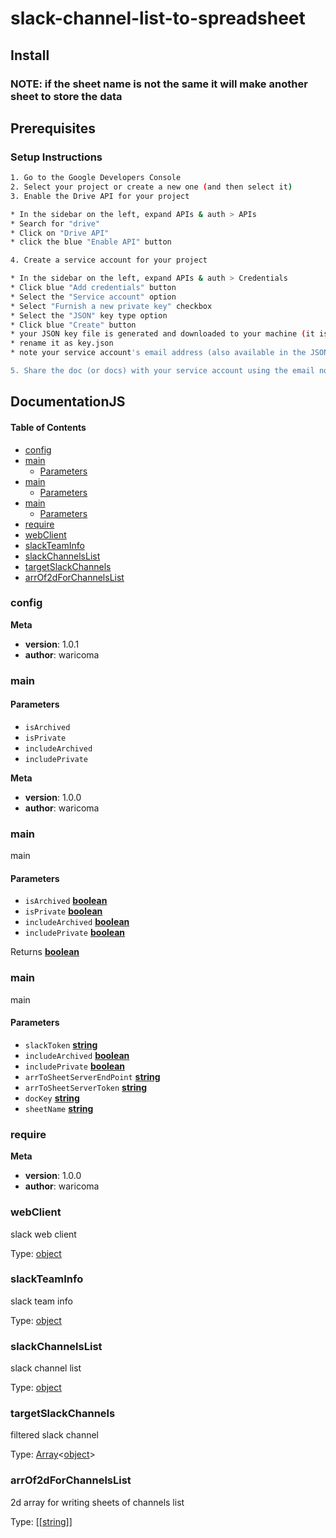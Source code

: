 # slack-channel-list-to-spreadsheet

## Install

### NOTE: if the sheet name is not the same it will make another sheet to store the data

## Prerequisites

### Setup Instructions

```sh
1. Go to the Google Developers Console
2. Select your project or create a new one (and then select it)
3. Enable the Drive API for your project

* In the sidebar on the left, expand APIs & auth > APIs
* Search for "drive"
* Click on "Drive API"
* click the blue "Enable API" button

4. Create a service account for your project

* In the sidebar on the left, expand APIs & auth > Credentials
* Click blue "Add credentials" button
* Select the "Service account" option
* Select "Furnish a new private key" checkbox
* Select the "JSON" key type option
* Click blue "Create" button
* your JSON key file is generated and downloaded to your machine (it is the only copy!)
* rename it as key.json
* note your service account's email address (also available in the JSON key file)

5. Share the doc (or docs) with your service account using the email noted above
```

## DocumentationJS

<!-- Generated by documentation.js. Update this documentation by updating the source code. -->

#### Table of Contents

- [config][1]
- [main][2]
  - [Parameters][3]
- [main][4]
  - [Parameters][5]
- [main][6]
  - [Parameters][7]
- [require][8]
- [webClient][9]
- [slackTeamInfo][10]
- [slackChannelsList][11]
- [targetSlackChannels][12]
- [arrOf2dForChannelsList][13]

### config

**Meta**

- **version**: 1.0.1
- **author**: waricoma

### main

#### Parameters

- `isArchived`  
- `isPrivate`  
- `includeArchived`  
- `includePrivate`  

**Meta**

- **version**: 1.0.0
- **author**: waricoma

### main

main

#### Parameters

- `isArchived` **[boolean][14]** 
- `isPrivate` **[boolean][14]** 
- `includeArchived` **[boolean][14]** 
- `includePrivate` **[boolean][14]** 

Returns **[boolean][14]** 

### main

main

#### Parameters

- `slackToken` **[string][15]** 
- `includeArchived` **[boolean][14]** 
- `includePrivate` **[boolean][14]** 
- `arrToSheetServerEndPoint` **[string][15]** 
- `arrToSheetServerToken` **[string][15]** 
- `docKey` **[string][15]** 
- `sheetName` **[string][15]** 

### require

**Meta**

- **version**: 1.0.0
- **author**: waricoma

### webClient

slack web client

Type: [object][16]

### slackTeamInfo

slack team info

Type: [object][16]

### slackChannelsList

slack channel list

Type: [object][16]

### targetSlackChannels

filtered slack channel

Type: [Array][17]&lt;[object][16]>

### arrOf2dForChannelsList

2d array for writing sheets of channels list

Type: \[\[[string][15]]]

[1]: #config

[2]: #main

[3]: #parameters

[4]: #main-1

[5]: #parameters-1

[6]: #main-2

[7]: #parameters-2

[8]: #require

[9]: #webclient

[10]: #slackteaminfo

[11]: #slackchannelslist

[12]: #targetslackchannels

[13]: #arrof2dforchannelslist

[14]: https://developer.mozilla.org/docs/Web/JavaScript/Reference/Global_Objects/Boolean

[15]: https://developer.mozilla.org/docs/Web/JavaScript/Reference/Global_Objects/String

[16]: https://developer.mozilla.org/docs/Web/JavaScript/Reference/Global_Objects/Object

[17]: https://developer.mozilla.org/docs/Web/JavaScript/Reference/Global_Objects/Array
